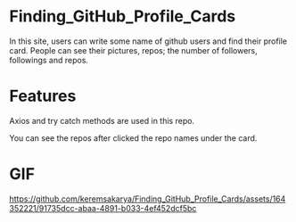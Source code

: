 # Finding_GitHub_Profile_Cards

In this site, users can write some name of github users and find their profile card. People can see their pictures, repos; the number of followers, followings and repos.

# Features

Axios and try catch methods are used in this repo.

You can see the repos after clicked the repo names under the card.

# GIF 

https://github.com/keremsakarya/Finding_GitHub_Profile_Cards/assets/164352221/91735dcc-abaa-4891-b033-4ef452dcf5bc

